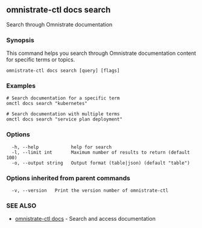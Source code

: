 ## omnistrate-ctl docs search

Search through Omnistrate documentation

### Synopsis

This command helps you search through Omnistrate documentation content for specific terms or topics.

```
omnistrate-ctl docs search [query] [flags]
```

### Examples

```
# Search documentation for a specific term
omctl docs search "kubernetes"

# Search documentation with multiple terms
omctl docs search "service plan deployment"
```

### Options

```
  -h, --help            help for search
  -l, --limit int       Maximum number of results to return (default 100)
  -o, --output string   Output format (table|json) (default "table")
```

### Options inherited from parent commands

```
  -v, --version   Print the version number of omnistrate-ctl
```

### SEE ALSO

* [omnistrate-ctl docs](omnistrate-ctl_docs.md)	 - Search and access documentation


